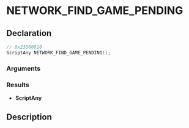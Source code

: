 # NETWORK_FIND_GAME_PENDING

## Declaration
```cpp
// 0x23D60810
ScriptAny NETWORK_FIND_GAME_PENDING();
```

### Arguments

### Results
- **ScriptAny**

## Description
